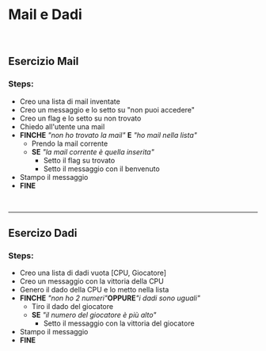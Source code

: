 # Mail e Dadi

<br>

## Esercizio Mail
### Steps:
- Creo una lista di mail inventate
- Creo un messaggio e lo setto su "non puoi accedere"
- Creo un flag e lo setto su non trovato
- Chiedo all'utente una mail
- **FINCHE** _"non ho trovato la mail"_ **E** _"ho mail nella lista"_
    - Prendo la mail corrente
    - **SE** _"la mail corrente è quella inserita"_
        - Setto il flag su trovato
        - Setto il messaggio con il benvenuto
- Stampo il messaggio
- **FINE**


<br>

---

## Esercizo Dadi
### Steps:
- Creo una lista di dadi vuota [CPU, Giocatore]
- Creo un messaggio con la vittoria della CPU
- Genero il dado della CPU e lo metto nella lista
- **FINCHE** _"non ho 2 numeri"_**OPPURE**_"i dadi sono uguali"_
    - Tiro il dado del giocatore
    - **SE** _"il numero del giocatore è più alto"_
        - Setto il messaggio con la vittoria del giocatore
- Stampo il messaggio
- **FINE**
